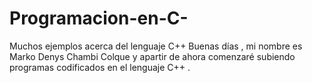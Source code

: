 # Programacion-en-C-
Muchos ejemplos acerca del lenguaje C++
Buenas días , mi nombre es Marko Denys Chambi Colque y apartir de ahora comenzaré subiendo programas codificados en el lenguaje C++ .
